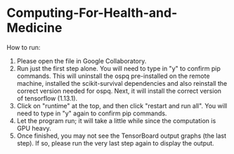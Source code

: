 # Computing-For-Health-and-Medicine

How to run:

1. Please open the file in Google Collaboratory.
2. Run just the first step alone. You will need to type in "y" to confirm pip commands. This will uninstall the ospq pre-installed on the remote machine, installed the scikit-survival dependencies and also reinstall the correct version needed for ospq. Next, it will install the correct version of tensorflow (1.13.1).
3. Click on "runtime" at the top, and then click "restart and run all". You will need to type in "y" again to confirm pip commands.
4. Let the program run; it will take a little while since the computation is GPU heavy.
5. Once finished, you may not see the TensorBoard output graphs (the last step). If so, please run the very last step again to display the output.
